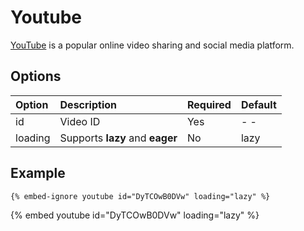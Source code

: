# Youtube

[YouTube](https://www.youtube.com) is a popular online video sharing and social media platform.

## Options

| Option  | Description                     | Required | Default |
| :------ | :------------------------------ | :------- | :------ |
| id      | Video ID                        | Yes      | - -     |
| loading | Supports **lazy** and **eager** | No       | lazy    |

## Example

```text
{% embed-ignore youtube id="DyTCOwB0DVw" loading="lazy" %}
```

{% embed youtube id="DyTCOwB0DVw" loading="lazy" %}
